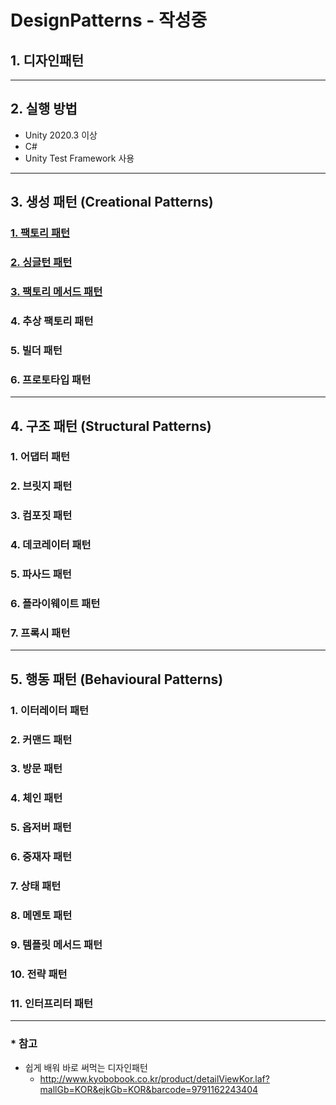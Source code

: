 # DesignPatterns - 작성중
## 1. 디자인패턴
***
## 2. 실행 방법
* Unity 2020.3 이상
* C#
* Unity Test Framework 사용 
***
## 3. 생성 패턴 (Creational Patterns)
### [1. 팩토리 패턴](https://github.com/LiztyStalker/DesignPatterns/blob/master/Assets/Docs/FactoryPattern.md)
### [2. 싱글턴 패턴](https://github.com/LiztyStalker/DesignPatterns/blob/master/Assets/Docs/SingletonPattern.md)
### [3. 팩토리 메서드 패턴](https://github.com/LiztyStalker/DesignPatterns/blob/master/Assets/Docs/FactoryMethodPattern.md)
### 4. 추상 팩토리 패턴
### 5. 빌더 패턴
### 6. 프로토타입 패턴
***
## 4. 구조 패턴 (Structural Patterns)
### 1. 어댑터 패턴
### 2. 브릿지 패턴
### 3. 컴포짓 패턴
### 4. 데코레이터 패턴
### 5. 파사드 패턴
### 6. 플라이웨이트 패턴
### 7. 프록시 패턴

***
## 5. 행동 패턴 (Behavioural Patterns)
### 1. 이터레이터 패턴
### 2. 커맨드 패턴
### 3. 방문 패턴
### 4. 체인 패턴
### 5. 옵저버 패턴
### 6. 중재자 패턴
### 7. 상태 패턴
### 8. 메멘토 패턴
### 9. 템플릿 메서드 패턴
### 10. 전략 패턴
### 11. 인터프리터 패턴
***
### * 참고
* 쉽게 배워 바로 써먹는 디자인패턴 
  + http://www.kyobobook.co.kr/product/detailViewKor.laf?mallGb=KOR&ejkGb=KOR&barcode=9791162243404
